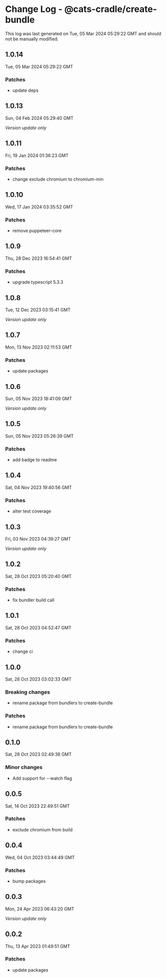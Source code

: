 # Change Log - @cats-cradle/create-bundle

This log was last generated on Tue, 05 Mar 2024 05:29:22 GMT and should not be
manually modified.

## 1.0.14

Tue, 05 Mar 2024 05:29:22 GMT

### Patches

- update deps

## 1.0.13

Sun, 04 Feb 2024 05:29:40 GMT

_Version update only_

## 1.0.11

Fri, 19 Jan 2024 01:36:23 GMT

### Patches

- change exclude chromium to chromium-min

## 1.0.10

Wed, 17 Jan 2024 03:35:52 GMT

### Patches

- remove puppeteer-core

## 1.0.9

Thu, 28 Dec 2023 16:54:41 GMT

### Patches

- upgrade typescript 5.3.3

## 1.0.8

Tue, 12 Dec 2023 03:15:41 GMT

_Version update only_

## 1.0.7

Mon, 13 Nov 2023 02:11:53 GMT

### Patches

- update packages

## 1.0.6

Sun, 05 Nov 2023 18:41:09 GMT

_Version update only_

## 1.0.5

Sun, 05 Nov 2023 05:26:39 GMT

### Patches

- add badge to readme

## 1.0.4

Sat, 04 Nov 2023 19:40:56 GMT

### Patches

- alter test coverage

## 1.0.3

Fri, 03 Nov 2023 04:39:27 GMT

_Version update only_

## 1.0.2

Sat, 28 Oct 2023 05:20:40 GMT

### Patches

- fix bundler build call

## 1.0.1

Sat, 28 Oct 2023 04:52:47 GMT

### Patches

- change ci

## 1.0.0

Sat, 28 Oct 2023 03:02:33 GMT

### Breaking changes

- rename package from bundlers to create-bundle

### Patches

- rename package from bundlers to create-bundle

## 0.1.0

Sat, 28 Oct 2023 02:49:38 GMT

### Minor changes

- Add support for --watch flag

## 0.0.5

Sat, 14 Oct 2023 22:49:51 GMT

### Patches

- exclude chromium from build

## 0.0.4

Wed, 04 Oct 2023 03:44:49 GMT

### Patches

- bump packages

## 0.0.3

Mon, 24 Apr 2023 06:43:20 GMT

_Version update only_

## 0.0.2

Thu, 13 Apr 2023 01:49:51 GMT

### Patches

- update packages

